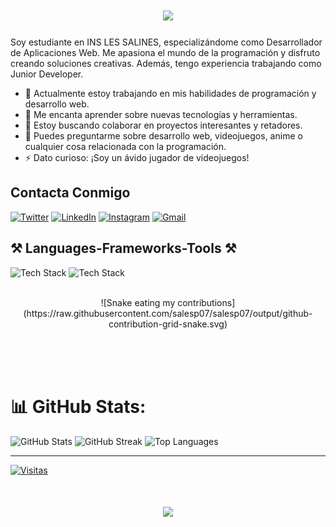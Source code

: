 <h1 align="center">
    <img src="https://readme-typing-svg.herokuapp.com/?font=Righteous&size=35&center=true&vCenter=true&width=500&height=70&duration=4000&lines=Hola!+👋;+Soy+Iván+Araujo!;" />
</h1>
Soy estudiante en INS LES SALINES, especializándome como Desarrollador de Aplicaciones Web. Me apasiona el mundo de la programación y disfruto creando soluciones creativas. Además, tengo experiencia trabajando como Junior Developer.

- 🔭 Actualmente estoy trabajando en mis habilidades de programación y desarrollo web.
- 🌱 Me encanta aprender sobre nuevas tecnologías y herramientas.
- 👯 Estoy buscando colaborar en proyectos interesantes y retadores.
- 💬 Puedes preguntarme sobre desarrollo web, videojuegos, anime o cualquier cosa relacionada con la programación.
- ⚡ Dato curioso: ¡Soy un ávido jugador de videojuegos!

## Contacta Conmigo
[<img src="https://raw.githubusercontent.com/rahuldkjain/github-profile-readme-generator/master/src/images/icons/Social/twitter.svg" alt="Twitter" height="30" width="40"/>](https://twitter.com/ivanaraujo372)
[<img src="https://raw.githubusercontent.com/rahuldkjain/github-profile-readme-generator/master/src/images/icons/Social/linked-in-alt.svg" alt="LinkedIn" height="30" width="40"/>](https://linkedin.com/in/iván-araujo-chávez-7b4648211)
[<img src="https://raw.githubusercontent.com/rahuldkjain/github-profile-readme-generator/master/src/images/icons/Social/instagram.svg" alt="Instagram" height="30" width="40"/>](https://instagram.com/ivanaraujochavez)
[<img src="https://www.svgrepo.com/show/303161/gmail-icon-logo.svg" alt="Gmail" height="30" width="40"/>](mailto:ivanaraujochavez14@gmail.com)



## ⚒️ Languages-Frameworks-Tools ⚒️

![Tech Stack](https://skillicons.dev/icons?i=react,bootstrap,html,css,vscode,github,figma,tailwind,git,aws)
![Tech Stack](https://skillicons.dev/icons?i=nodejs,python,javascript,typescript,php,docker,dotnet,mysql,java,eclipse)

<div align="center">
  <br>
  ![Snake eating my contributions](https://raw.githubusercontent.com/salesp07/salesp07/output/github-contribution-grid-snake.svg)
  
  <br/><br/><br/>
</div>



# 📊 GitHub Stats:
![GitHub Stats](https://github-readme-stats.vercel.app/api?username=Ivanaraujo37&theme=radical&hide_border=false&include_all_commits=false&count_private=false)
![GitHub Streak](https://github-readme-streak-stats.herokuapp.com/?user=Ivanaraujo37&theme=radical&hide_border=false)
![Top Languages](https://github-readme-stats.vercel.app/api/top-langs/?username=Ivanaraujo37&theme=radical&hide_border=false&include_all_commits=false&count_private=false&layout=compact)

---

[![Visitas](https://visitcount.itsvg.in/api?id=Ivanaraujo37&icon=0&color=0)](https://visitcount.itsvg.in)

<h1 align="center">
    <img src="https://readme-typing-svg.herokuapp.com/?font=Righteous&size=35&center=true&vCenter=true&width=500&height=70&duration=4000&lines=¡Gracias+por+visitar+mi+perfil!" />
</h1>
<!-- Proudly created with GPRM ( https://gprm.itsvg.in ) -->
